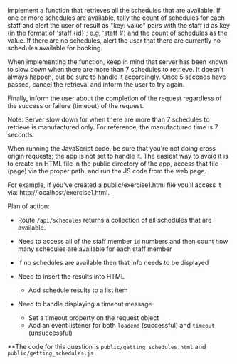 Implement a function that retrieves all the schedules that are available. If one or more schedules are available, tally the count of schedules for each staff and alert the user of result as "key: value" pairs with the staff id as key (in the format of 'staff {id}'; e.g, 'staff 1') and the count of schedules as the value. If there are no schedules, alert the user that there are currently no schedules available for booking.

When implementing the function, keep in mind that server has been known to slow down when there are more than 7 schedules to retrieve. It doesn't always happen, but be sure to handle it accordingly. Once 5 seconds have passed, cancel the retrieval and inform the user to try again.

Finally, inform the user about the completion of the request regardless of the success or failure (timeout) of the request.

Note: Server slow down for when there are more than 7 schedules to retrieve is manufactured only. For reference, the manufactured time is 7 seconds.

When running the JavaScript code, be sure that you're not doing cross origin requests; the app is not set to handle it. The easiest way to avoid it is to create an HTML file in the public directory of the app, access that file (page) via the proper path, and run the JS code from the web page.

For example, if you've created a public/exercise1.html file you'll access it via: http://localhost/exercise1.html.

Plan of action:
* Route `/api/schedules` returns a collection of all schedules that are available. 
 * Need to access all of the staff member `id` numbers and then count how many schedules are available for each staff member
* If no schedules are available then that info needs to be displayed

* Need to insert the results into HTML
  * Add schedule results to a list item

* Need to handle displaying a timeout message
  * Set a timeout property on the request object
  * Add an event listener for both `loadend` (successful) and `timeout` (unsuccessful)

**The code for this question is `public/getting_schedules.html` and `public/getting_schedules.js`
